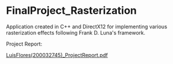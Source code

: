 # FinalProject_Rasterization
Application created in C++ and DirectX12 for implementing various rasterization effects following Frank D. Luna's framework.

Project Report:

[LuisFlores(200032745)_ProjectReport.pdf](https://github.com/Luiy0/FinalProject_Rasterization/files/7625060/LuisFlores.200032745._ProjectReport.pdf)
